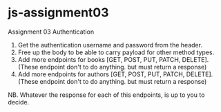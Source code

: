 # js-assignment03


Assignment 03
Authentication

1. Get the authentication username and password from the header.
2. Free up the body to be able to carry payload for other method types.
3. Add more endpoints for books [GET, POST, PUT, PATCH, DELETE]. (These endpoint don't to do anything. but must return a response)
4. Add more endpoints for authors [GET, POST, PUT, PATCH, DELETE]. (These endpoint don't to do anything. but must return a response)

NB. Whatever the response for each of this endpoints, is up to you to decide.
